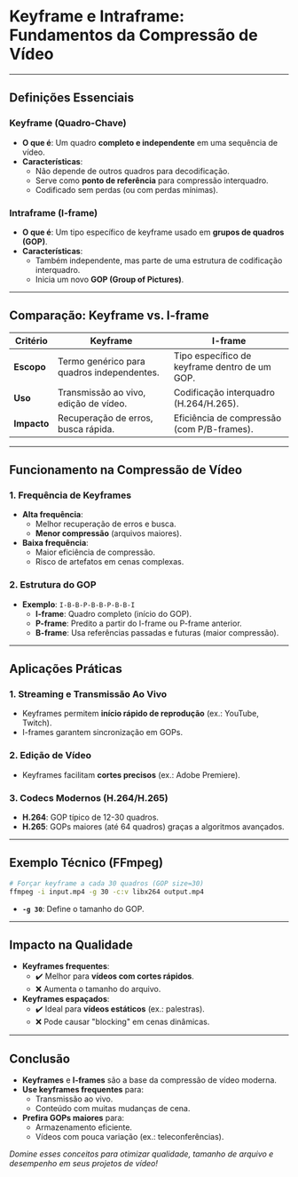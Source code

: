 # Keyframe e Intraframe: Fundamentos da Compressão de Vídeo

---

## Definições Essenciais

### **Keyframe (Quadro-Chave)**

- **O que é**: Um quadro **completo e independente** em uma sequência de vídeo.
- **Características**:
  - Não depende de outros quadros para decodificação.
  - Serve como **ponto de referência** para compressão interquadro.
  - Codificado sem perdas (ou com perdas mínimas).

### **Intraframe (I-frame)**

- **O que é**: Um tipo específico de keyframe usado em **grupos de quadros (GOP)**.
- **Características**:
  - Também independente, mas parte de uma estrutura de codificação interquadro.
  - Inicia um novo **GOP (Group of Pictures)**.

---

## Comparação: Keyframe vs. I-frame

| **Critério** | **Keyframe**                               | **I-frame**                                   |
| ------------ | ------------------------------------------ | --------------------------------------------- |
| **Escopo**   | Termo genérico para quadros independentes. | Tipo específico de keyframe dentro de um GOP. |
| **Uso**      | Transmissão ao vivo, edição de vídeo.      | Codificação interquadro (H.264/H.265).        |
| **Impacto**  | Recuperação de erros, busca rápida.        | Eficiência de compressão (com P/B-frames).    |

---

## Funcionamento na Compressão de Vídeo

### 1. **Frequência de Keyframes**

- **Alta frequência**:
  - Melhor recuperação de erros e busca.
  - **Menor compressão** (arquivos maiores).
- **Baixa frequência**:
  - Maior eficiência de compressão.
  - Risco de artefatos em cenas complexas.

### 2. **Estrutura do GOP**

- **Exemplo**: `I-B-B-P-B-B-P-B-B-I`
  - **I-frame**: Quadro completo (início do GOP).
  - **P-frame**: Predito a partir do I-frame ou P-frame anterior.
  - **B-frame**: Usa referências passadas e futuras (maior compressão).

---

## Aplicações Práticas

### 1. **Streaming e Transmissão Ao Vivo**

- Keyframes permitem **início rápido de reprodução** (ex.: YouTube, Twitch).
- I-frames garantem sincronização em GOPs.

### 2. **Edição de Vídeo**

- Keyframes facilitam **cortes precisos** (ex.: Adobe Premiere).

### 3. **Codecs Modernos (H.264/H.265)**

- **H.264**: GOP típico de 12-30 quadros.
- **H.265**: GOPs maiores (até 64 quadros) graças a algoritmos avançados.

---

## Exemplo Técnico (FFmpeg)

```bash
# Forçar keyframe a cada 30 quadros (GOP size=30)
ffmpeg -i input.mp4 -g 30 -c:v libx264 output.mp4
```

- **`-g 30`**: Define o tamanho do GOP.

---

## Impacto na Qualidade

- **Keyframes frequentes**:
  - ✔️ Melhor para **vídeos com cortes rápidos**.
  - ❌ Aumenta o tamanho do arquivo.
- **Keyframes espaçados**:
  - ✔️ Ideal para **vídeos estáticos** (ex.: palestras).
  - ❌ Pode causar "blocking" em cenas dinâmicas.

---

## Conclusão

- **Keyframes** e **I-frames** são a base da compressão de vídeo moderna.
- **Use keyframes frequentes** para:
  - Transmissão ao vivo.
  - Conteúdo com muitas mudanças de cena.
- **Prefira GOPs maiores** para:
  - Armazenamento eficiente.
  - Vídeos com pouca variação (ex.: teleconferências).

_Domine esses conceitos para otimizar qualidade, tamanho de arquivo e desempenho em seus projetos de vídeo!_

